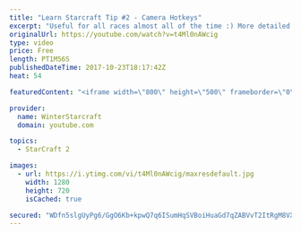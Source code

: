 ```yaml
---
title: "Learn Starcraft Tip #2 - Camera Hotkeys"
excerpt: "Useful for all races almost all of the time :) More detailed guides/tutorials under the learn to play starcraft playlist."
originalUrl: https://youtube.com/watch?v=t4Ml0nAWcig
type: video
price: Free
length: PT1M56S
publishedDateTime: 2017-10-23T18:17:42Z
heat: 54

featuredContent: "<iframe width=\"800\" height=\"500\" frameborder=\"0\" src=\"https://www.youtube.com/embed/t4Ml0nAWcig\" allow=\"accelerometer; autoplay; encrypted-media; gyroscope; picture-in-picture\" allowfullscreen></iframe>"

provider:
  name: WinterStarcraft
  domain: youtube.com

topics:
  - StarCraft 2

images:
  - url: https://i.ytimg.com/vi/t4Ml0nAWcig/maxresdefault.jpg
    width: 1280
    height: 720
    isCached: true

secured: "WDfn5slgUyPg6/GgO6Kb+kpwQ7q6ISumHqSVBoiHuaGd7qZABVvT2ItRgM8VX6Ort2NROs61rBb0ukSntfRyOEipQd0wPh191MYbuGeKh4eML5yeV9t0Pdto818GD8whMkxFDJTBiJmGM248GMihTH8CBDxPT/opogCerNuPYQhL8gj2g2vqAXJxkZzb71L5cDnZWUZiGQ1D5XJEaPzGwV0zTB/vMp1kbJpEwQ2LEl3hA575Lwg/7fqQ8+UCOWZEnGujevgPF1cPGs0Iu9Y1gjTc9x9ynXx32lsv07wjQSvdZuUfJ9uJ6q+2RTnswDi0pXYigleunlDNecTr62OsU5se1Czy/ghupNGAyCzKPC0ktcTcILJ933pQCqhZmY2Wg1fUsVIZU+4BeBA1DGdLwwPTkTI2vZ+uBjBeupMeNuY=;0pKDMzArKRRz7H6Y0ZLmSA=="
---
```


